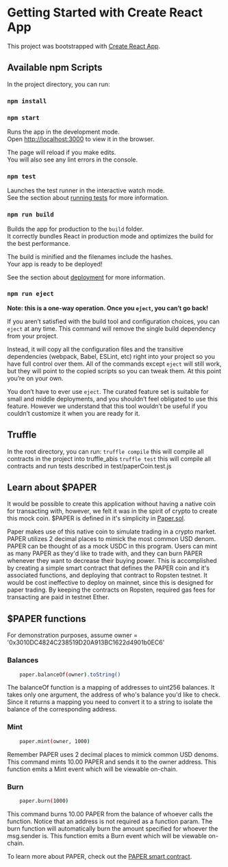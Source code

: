 # Getting Started with Create React App

This project was bootstrapped with [Create React App](https://github.com/facebook/create-react-app).

## Available npm Scripts

In the project directory, you can run:

### `npm install`
### `npm start`

Runs the app in the development mode.\
Open [http://localhost:3000](http://localhost:3000) to view it in the browser.

The page will reload if you make edits.\
You will also see any lint errors in the console.

### `npm test`

Launches the test runner in the interactive watch mode.\
See the section about [running tests](https://facebook.github.io/create-react-app/docs/running-tests) for more information.

### `npm run build`

Builds the app for production to the `build` folder.\
It correctly bundles React in production mode and optimizes the build for the best performance.

The build is minified and the filenames include the hashes.\
Your app is ready to be deployed!

See the section about [deployment](https://facebook.github.io/create-react-app/docs/deployment) for more information.

### `npm run eject`

**Note: this is a one-way operation. Once you `eject`, you can’t go back!**

If you aren’t satisfied with the build tool and configuration choices, you can `eject` at any time. This command will remove the single build dependency from your project.

Instead, it will copy all the configuration files and the transitive dependencies (webpack, Babel, ESLint, etc) right into your project so you have full control over them. All of the commands except `eject` will still work, but they will point to the copied scripts so you can tweak them. At this point you’re on your own.

You don’t have to ever use `eject`. The curated feature set is suitable for small and middle deployments, and you shouldn’t feel obligated to use this feature. However we understand that this tool wouldn’t be useful if you couldn’t customize it when you are ready for it.

## Truffle
In the root directory, you can run:
 `truffle compile` 
 this will compile all contracts in the project into truffle_abis
 `truffle test` 
 this will compile all contracts and run tests described in test/paperCoin.test.js

## Learn about $PAPER
It would be possible to create this application without having a native coin for transacting with, however, we felt it was in the spirit of crypto to create this mock coin. $PAPER is defined in it's simplicity in [Paper.sol](https://github.com/mattg1243/paper/blob/main/src/contracts/Paper.sol).

Paper makes use of this native coin to simulate trading in a crypto market. PAPER utilizes 2 decimal places to mimick the most common USD denom. PAPER can be thought of as a mock USDC in this program. Users can mint as many PAPER as they'd like to trade with, and they can burn PAPER whenever they want to decrease their buying power. This is accomplished by creating a simple smart contract that defines the PAPER coin and it's associated functions, and deploying that contract to Ropsten testnet. It would be cost ineffective to deploy on mainnet, since this is designed for paper trading. By keeping the contracts on Ropsten, required gas fees for transacting are paid in testnet Ether.

## $PAPER functions
For demonstration purposes, assume owner = '0x3010DC4824C238519D20A913BC1622d4901b0EC6'
### Balances
```sh
    paper.balanceOf(owner).toString()
```
The balanceOf function is a mapping of addresses to uint256 balances. It takes only one argument, the address of who's balance you'd like to check. Since it returns a mapping you need to convert it to a string to isolate the balance of the corresponding address.
### Mint
```sh
    paper.mint(owner, 1000)
```
Remember PAPER uses 2 decimal places to mimick common USD denoms. This command mints 10.00 PAPER and sends it to the owner address. This function emits a Mint event which will be viewable on-chain.
### Burn
```sh
    paper.burn(1000)
```
This command burns 10.00 PAPER from the balance of whoever calls the function. Notice that an address is not required as a function param. The burn function will automatically burn the amount specified for whoever the msg.sender is. This function emits a Burn event which will be viewable on-chain.

To learn more about PAPER, check out the [PAPER smart contract](https://github.com/mattg1243/paper/blob/main/src/contracts/Paper.sol).

